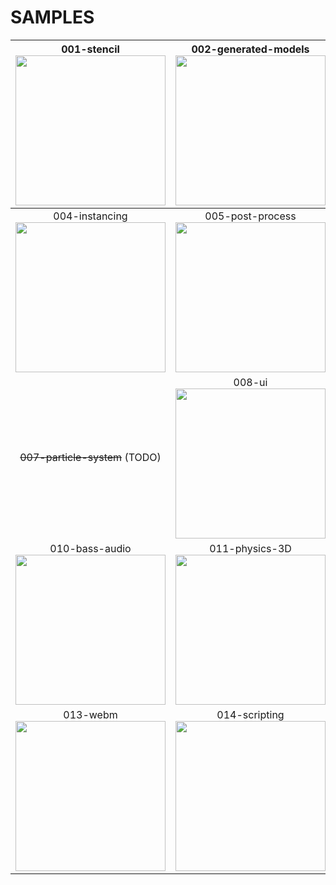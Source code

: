 # SAMPLES

|   001-stencil<br/><a href='https://github.com/edunad/rawrbox/tree/master/samples/001-stencil'><img src="https://i.rawr.dev/sample1-min-2.gif" width="240" /></a>   | 002-generated-models<br/><a href='https://github.com/edunad/rawrbox/tree/master/samples/002-generated-models'><img src="https://i.rawr.dev/sample2-min.gif" width="240" /></a> |      003-light<br/><a href='https://github.com/edunad/rawrbox/tree/master/samples/003-light'><img src="https://i.rawr.dev/sample3-min-3.gif" width="240" /></a>       |
| :----------------------------------------------------------------------------------------------------------------------------------------------------------------: | :----------------------------------------------------------------------------------------------------------------------------------------------------------------------------: | :-------------------------------------------------------------------------------------------------------------------------------------------------------------------: |
| 004-instancing<br/><a href='https://github.com/edunad/rawrbox/tree/master/samples/004-instancing'><img src="https://i.rawr.dev/sample4-min.gif" width="240" /></a> |     005-post-process<br/><a href='https://github.com/edunad/rawrbox/tree/master/samples/005-post-process'><img src="https://i.rawr.dev/sample5-min.gif" width="240" /></a>     |      006-decals<br/><a href='https://github.com/edunad/rawrbox/tree/master/samples/006-decals'><img src="https://i.rawr.dev/sample6-min.gif" width="240" /></a>       |
|                                                                   ~~007-particle-system~~ (TODO)                                                                   |               008-ui<br/><a href='https://github.com/edunad/rawrbox/tree/master/samples/008-ui'><img src="https://i.rawr.dev/sample8-min.gif" width="240" /></a>               |      009-assimp<br/><a href='https://github.com/edunad/rawrbox/tree/master/samples/009-assimp'><img src="https://i.rawr.dev/sample9-min.gif" width="240" /></a>       |
| 010-bass-audio<br/><a href='https://github.com/edunad/rawrbox/tree/master/samples/010-bass-audio'><img src="https://i.rawr.dev/bylavGsjpB.png" width="240" /></a>  |      011-physics-3D<br/><a href='https://github.com/edunad/rawrbox/tree/master/samples/011-physics-3D'><img src="https://i.rawr.dev/sample11-min.gif" width="240" /></a>       |  012-physics-2D<br/><a href='https://github.com/edunad/rawrbox/tree/master/samples/012-physics-2D'><img src="https://i.rawr.dev/sample12-min.gif" width="240" /></a>  |
|      013-webm<br/><a href='https://github.com/edunad/rawrbox/tree/master/samples/013-webm'><img src="https://i.rawr.dev/sample13-min.gif" width="240" /></a>       |       014-scripting<br/><a href='https://github.com/edunad/rawrbox/tree/master/samples/014-scripting'><img src="https://i.rawr.dev/sample14-min.gif" width="240" /></a>        | 015-gpu-picking<br/><a href='https://github.com/edunad/rawrbox/tree/master/samples/015-gpu-picking'><img src="https://i.rawr.dev/sample15-min.gif" width="240" /></a> |
